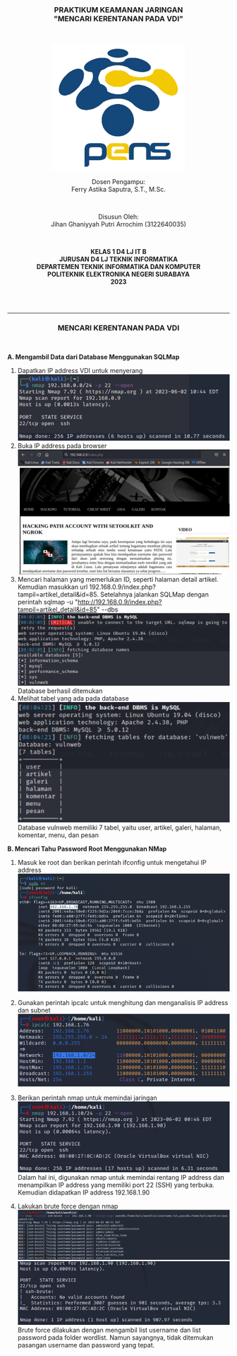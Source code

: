 <div class="cover" align="center">

<h3>
    <b>PRAKTIKUM KEAMANAN JARINGAN</b><br>
    "MENCARI KERENTANAN PADA VDI"
</h3><br>

<img src="../Images/Logo_PENS.png" width="300"><br>

<p>Dosen Pengampu:<br>
Ferry Astika Saputra, S.T., M.Sc.</p> <br>

<p>Disusun Oleh:<br>
Jihan Ghaniyyah Putri Arrochim (3122640035)</p><br>

<p>
    <b>
        KELAS 1 D4 LJ IT B <br>
        JURUSAN D4 LJ TEKNIK INFORMATIKA <br>
        DEPARTEMEN TEKNIK INFORMATIKA DAN KOMPUTER <br> 
        POLITEKNIK ELEKTRONIKA NEGERI SURABAYA <br>
        2023
    </b>
</p>

</div> <br><br>

<div class="isiLaporan">

<hr>

<h3 align="center"> MENCARI KERENTANAN PADA VDI </h3> <br>

**A. Mengambil Data dari Database Menggunakan SQLMap**

1. Dapatkan IP address VDI untuk menyerang <br>
   <img src="../Images/Task 9 - A06 Vulnerable Component/18.png">
2. Buka IP address pada browser <br>
   <img src="../Images/Task 9 - A06 Vulnerable Component/15.jpeg">
3. Mencari halaman yang memerlukan ID, seperti halaman detail artikel. Kemudian masukkan url 192.168.0.9/index.php?tampil=artikel_detail&id=85. Setelahnya jalankan SQLMap dengan perintah sqlmap -u "http://192.168.0.9/index.php?tampil=artikel_detail&id=85" --dbs <br>
   <img src="../Images/Task 9 - A06 Vulnerable Component/16.png"> <br>
   Database berhasil ditemukan
4. Melihat tabel yang ada pada database <br>
   <img src="../Images/Task 9 - A06 Vulnerable Component/17.png"> <br>
   Database vulnweb memiliki 7 tabel, yaitu user, artikel, galeri, halaman, komentar, menu, dan pesan

**B. Mencari Tahu Password Root Menggunakan NMap**

1. Masuk ke root dan berikan perintah ifconfig untuk mengetahui IP address <br>
   <img src="../Images/Task 9 - A06 Vulnerable Component/10.png">

2. Gunakan perintah ipcalc untuk menghitung dan menganalisis IP address dan subnet <br>
   <img src="../Images/Task 9 - A06 Vulnerable Component/11.png">

3. Berikan perintah nmap untuk memindai jaringan <br>
   <img src="../Images/Task 9 - A06 Vulnerable Component/12.png"> <br>
   Dalam hal ini, digunakan nmap untuk memindai rentang IP address dan menampilkan IP address yang memiliki port 22 (SSH) yang terbuka. Kemudian didapatkan IP address 192.168.1.90

4. Lakukan brute force dengan nmap <br>
   <img src="../Images/Task 9 - A06 Vulnerable Component/13.png"> <br>
   <img src="../Images/Task 9 - A06 Vulnerable Component/14.png"> <br>
   Brute force dilakukan dengan mengambil list username dan list password pada folder wordlist. Namun sayangnya, tidak ditemukan pasangan username dan password yang tepat.

</div>
